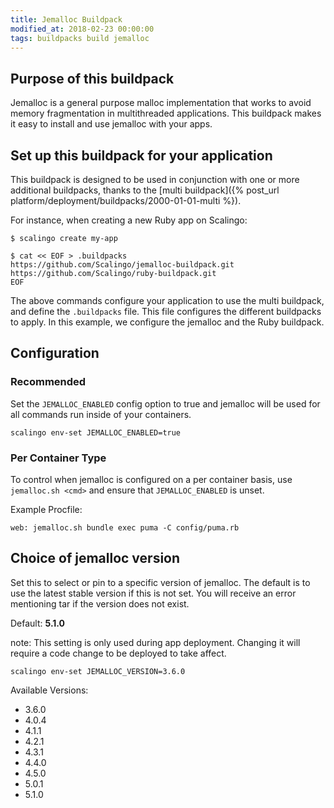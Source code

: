 ```yaml
---
title: Jemalloc Buildpack
modified_at: 2018-02-23 00:00:00
tags: buildpacks build jemalloc
---
```


## Purpose of this buildpack

Jemalloc is a general purpose malloc implementation that works to avoid memory
fragmentation in multithreaded applications. This buildpack makes it easy to
install and use jemalloc with your apps.

## Set up this buildpack for your application

This buildpack is designed to be used in conjunction with one or more additional
buildpacks, thanks to the [multi buildpack]({% post_url
platform/deployment/buildpacks/2000-01-01-multi %}).

For instance, when creating a new Ruby app on Scalingo:

```console
$ scalingo create my-app

$ cat << EOF > .buildpacks
https://github.com/Scalingo/jemalloc-buildpack.git
https://github.com/Scalingo/ruby-buildpack.git
EOF
```

The above commands configure your application to use the multi buildpack, and
define the `.buildpacks` file. This file configures the different buildpacks to
apply. In this example, we configure the jemalloc and the Ruby buildpack.

## Configuration

### Recommended

Set the `JEMALLOC_ENABLED` config option to true and jemalloc will be used for
all commands run inside of your containers.

```
scalingo env-set JEMALLOC_ENABLED=true
```

### Per Container Type

To control when jemalloc is configured on a per container basis, use `jemalloc.sh <cmd>`
and ensure that `JEMALLOC_ENABLED` is unset.

Example Procfile:

```
web: jemalloc.sh bundle exec puma -C config/puma.rb
```

## Choice of jemalloc version

Set this to select or pin to a specific version of jemalloc. The default is to
use the latest stable version if this is not set. You will receive an error
mentioning tar if the version does not exist.

Default: **5.1.0**

note: This setting is only used during app deployment. Changing it will
require a code change to be deployed to take affect.

```
scalingo env-set JEMALLOC_VERSION=3.6.0
```

Available Versions:

* 3.6.0
* 4.0.4
* 4.1.1
* 4.2.1
* 4.3.1
* 4.4.0
* 4.5.0
* 5.0.1
* 5.1.0

